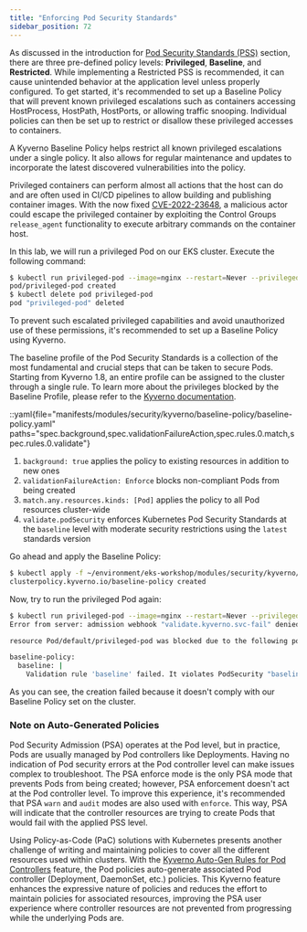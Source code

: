 ```yaml
---
title: "Enforcing Pod Security Standards"
sidebar_position: 72
---
```


As discussed in the introduction for [Pod Security Standards (PSS)](../pod-security-standards/) section, there are three pre-defined policy levels: **Privileged**, **Baseline**, and **Restricted**. While implementing a Restricted PSS is recommended, it can cause unintended behavior at the application level unless properly configured. To get started, it's recommended to set up a Baseline Policy that will prevent known privileged escalations such as containers accessing HostProcess, HostPath, HostPorts, or allowing traffic snooping. Individual policies can then be set up to restrict or disallow these privileged accesses to containers.

A Kyverno Baseline Policy helps restrict all known privileged escalations under a single policy. It also allows for regular maintenance and updates to incorporate the latest discovered vulnerabilities into the policy.

Privileged containers can perform almost all actions that the host can do and are often used in CI/CD pipelines to allow building and publishing container images. With the now fixed [CVE-2022-23648](https://github.com/containerd/containerd/security/advisories/GHSA-crp2-qrr5-8pq7), a malicious actor could escape the privileged container by exploiting the Control Groups `release_agent` functionality to execute arbitrary commands on the container host.

In this lab, we will run a privileged Pod on our EKS cluster. Execute the following command:

```bash
$ kubectl run privileged-pod --image=nginx --restart=Never --privileged
pod/privileged-pod created
$ kubectl delete pod privileged-pod
pod "privileged-pod" deleted
```

To prevent such escalated privileged capabilities and avoid unauthorized use of these permissions, it's recommended to set up a Baseline Policy using Kyverno.

The baseline profile of the Pod Security Standards is a collection of the most fundamental and crucial steps that can be taken to secure Pods. Starting from Kyverno 1.8, an entire profile can be assigned to the cluster through a single rule. To learn more about the privileges blocked by the Baseline Profile, please refer to the [Kyverno documentation](https://kyverno.io/policies/#:~:text=Baseline%20Pod%20Security%20Standards,cluster%20through%20a%20single%20rule).

::yaml{file="manifests/modules/security/kyverno/baseline-policy/baseline-policy.yaml" paths="spec.background,spec.validationFailureAction,spec.rules.0.match,spec.rules.0.validate"}

1. `background: true` applies the policy to existing resources in addition to new ones
2. `validationFailureAction: Enforce` blocks non-compliant Pods from being created
3. `match.any.resources.kinds: [Pod]` applies the policy to all Pod resources cluster-wide
4. `validate.podSecurity` enforces Kubernetes Pod Security Standards at the `baseline` level with moderate security restrictions using the `latest` standards version

Go ahead and apply the Baseline Policy:

```bash
$ kubectl apply -f ~/environment/eks-workshop/modules/security/kyverno/baseline-policy/baseline-policy.yaml
clusterpolicy.kyverno.io/baseline-policy created
```

Now, try to run the privileged Pod again:

```bash expectError=true
$ kubectl run privileged-pod --image=nginx --restart=Never --privileged
Error from server: admission webhook "validate.kyverno.svc-fail" denied the request:

resource Pod/default/privileged-pod was blocked due to the following policies

baseline-policy:
  baseline: |
    Validation rule 'baseline' failed. It violates PodSecurity "baseline:latest": ({Allowed:false ForbiddenReason:privileged ForbiddenDetail:container "privileged-pod" must not set securityContext.privileged=true})
```

As you can see, the creation failed because it doesn't comply with our Baseline Policy set on the cluster.

### Note on Auto-Generated Policies

Pod Security Admission (PSA) operates at the Pod level, but in practice, Pods are usually managed by Pod controllers like Deployments. Having no indication of Pod security errors at the Pod controller level can make issues complex to troubleshoot. The PSA enforce mode is the only PSA mode that prevents Pods from being created; however, PSA enforcement doesn't act at the Pod controller level. To improve this experience, it's recommended that PSA `warn` and `audit` modes are also used with `enforce`. This way, PSA will indicate that the controller resources are trying to create Pods that would fail with the applied PSS level.

Using Policy-as-Code (PaC) solutions with Kubernetes presents another challenge of writing and maintaining policies to cover all the different resources used within clusters. With the [Kyverno Auto-Gen Rules for Pod Controllers](https://kyverno.io/docs/writing-policies/autogen/) feature, the Pod policies auto-generate associated Pod controller (Deployment, DaemonSet, etc.) policies. This Kyverno feature enhances the expressive nature of policies and reduces the effort to maintain policies for associated resources, improving the PSA user experience where controller resources are not prevented from progressing while the underlying Pods are.
